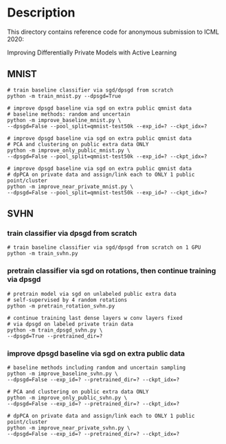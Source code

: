 # Description

This directory contains reference code for anonymous submission to ICML 2020:

Improving Differentially Private Models with Active Learning


## MNIST

```
# train baseline classifier via sgd/dpsgd from scratch
python -m train_mnist.py --dpsgd=True

# improve dpsgd baseline via sgd on extra public qmnist data
# baseline methods: random and uncertain
python -m improve_baseline_mnist.py \
--dpsgd=False --pool_split=qmnist-test50k --exp_id=? --ckpt_idx=?

# improve dpsgd baseline via sgd on extra public qmnist data
# PCA and clustering on public extra data ONLY
python -m improve_only_public_mnist.py \
--dpsgd=False --pool_split=qmnist-test50k --exp_id=? --ckpt_idx=?

# improve dpsgd baseline via sgd on extra public qmnist data
# dpPCA on private data and assign/link each to ONLY 1 public point/cluster
python -m improve_near_private_mnist.py \
--dpsgd=False --pool_split=qmnist-test50k --exp_id=? --ckpt_idx=?

```

## SVHN

### train classifier via dpsgd from scratch

```
# train baseline classifier via sgd/dpsgd from scratch on 1 GPU
python -m train_svhn.py
```

### pretrain classifier via sgd on rotations, then continue training via dpsgd

```
# pretrain model via sgd on unlabeled public extra data
# self-supervised by 4 random rotations
python -m pretrain_rotation_svhn.py

# continue training last dense layers w conv layers fixed
# via dpsgd on labeled private train data
python -m train_dpsgd_svhn.py \
--dpsgd=True --pretrained_dir=?
```

### improve dpsgd baseline via sgd on extra public data

```
# baseline methods including random and uncertain sampling
python -m improve_baseline_svhn.py \
--dpsgd=False --exp_id=? --pretrained_dir=? --ckpt_idx=?

# PCA and clustering on public extra data ONLY
python -m improve_only_public_svhn.py \
--dpsgd=False --exp_id=? --pretrained_dir=? --ckpt_idx=?

# dpPCA on private data and assign/link each to ONLY 1 public point/cluster
python -m improve_near_private_svhn.py \
--dpsgd=False --exp_id=? --pretrained_dir=? --ckpt_idx=?
```
